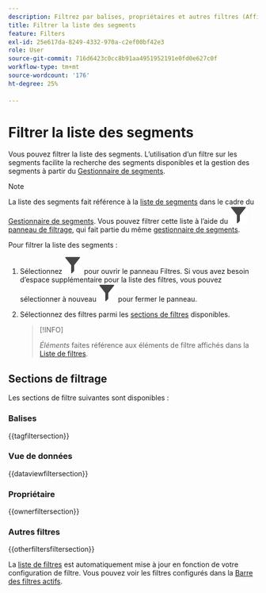 ```yaml
---
description: Filtrez par balises, propriétaires et autres filtres (Afficher tout, À moi, Partagés avec moi, Favoris et Approuvés).
title: Filtrer la liste des segments
feature: Filters
exl-id: 25e617da-8249-4332-970a-c2ef00bf42e3
role: User
source-git-commit: 716d6423c0cc8b91aa4951952191e0fd0e627c0f
workflow-type: tm+mt
source-wordcount: '176'
ht-degree: 25%

---
```


# Filtrer la liste des segments

Vous pouvez filtrer la liste des segments. L’utilisation d’un filtre sur les segments facilite la recherche des segments disponibles et la gestion des segments à partir du [Gestionnaire de segments](manage-filters.md).

>[!NOTE]
>
>La liste des segments fait référence à la [liste de segments](manage-filters.md#filters-list) dans le cadre du [Gestionnaire de segments](manage-filters.md). Vous pouvez filtrer cette liste à l’aide du ![filtre](/help/assets/icons/Filter.svg) [panneau de filtrage](manage-filters.md#filter-panel), qui fait partie du même [gestionnaire de segments](manage-filters.md).
>


Pour filtrer la liste des segments :

1. Sélectionnez ![Filtrer](/help/assets/icons/Filter.svg) pour ouvrir le panneau Filtres. Si vous avez besoin d’espace supplémentaire pour la liste des filtres, vous pouvez sélectionner à nouveau ![Filtrer](/help/assets/icons/Filter.svg) pour fermer le panneau.
1. Sélectionnez des filtres parmi les [sections de filtres](#filter-sections) disponibles.

   >[!INFO]
   >
   >*Éléments* faites référence aux éléments de filtre affichés dans la [Liste de filtres](manage-filters.md#filters-list).
   > 

## Sections de filtrage

Les sections de filtre suivantes sont disponibles :

### Balises

{{tagfiltersection}}

### Vue de données

{{dataviewfiltersection}}

### Propriétaire

{{ownerfiltersection}}


### Autres filtres

{{otherfiltersfiltersection}}


La [liste de filtres](manage-filters.md#filters-list) est automatiquement mise à jour en fonction de votre configuration de filtre. Vous pouvez voir les filtres configurés dans la [Barre des filtres actifs](manage-filters.md#active-filter-bar).
